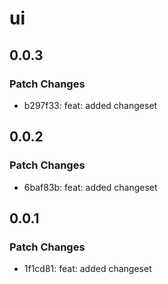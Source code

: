 # ui

## 0.0.3

### Patch Changes

- b297f33: feat: added changeset

## 0.0.2

### Patch Changes

- 6baf83b: feat: added changeset

## 0.0.1

### Patch Changes

- 1f1cd81: feat: added changeset
